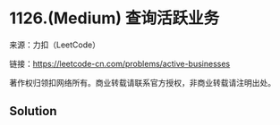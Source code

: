 # 1126.(Medium) 查询活跃业务



来源：力扣（LeetCode）

链接：https://leetcode-cn.com/problems/active-businesses 

著作权归领扣网络所有。商业转载请联系官方授权，非商业转载请注明出处。



## Solution 



```sql



```
    